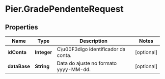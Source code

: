 # Pier.GradePendenteRequest

## Properties
Name | Type | Description | Notes
------------ | ------------- | ------------- | -------------
**idConta** | **Integer** | C\u00F3digo identificador da conta. | [optional] 
**dataBase** | **String** | Data do ajuste no formato yyyy-MM-dd. | [optional] 


